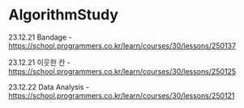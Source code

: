 # AlgorithmStudy
23.12.21 Bandage - https://school.programmers.co.kr/learn/courses/30/lessons/250137

23.12.21 이웃한 칸 - https://school.programmers.co.kr/learn/courses/30/lessons/250125

23.12.22 Data Analysis - https://school.programmers.co.kr/learn/courses/30/lessons/250121

